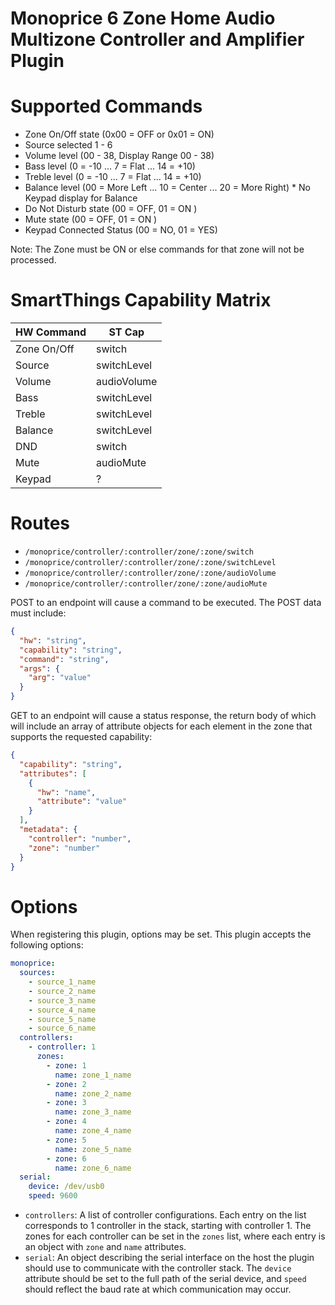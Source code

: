 # Monoprice 6 Zone Home Audio Multizone Controller and Amplifier Plugin

# Supported Commands

- Zone On/Off state (0x00 = OFF or 0x01 = ON)
- Source selected 1 - 6
- Volume level (00 - 38, Display Range 00 - 38)
- Bass level (0 = -10 ... 7 = Flat ... 14 = +10)
- Treble level (0 = -10 ... 7 = Flat ... 14 = +10)
- Balance level (00 = More Left ... 10 = Center ... 20 = More Right) \* No Keypad display for Balance
- Do Not Disturb state (00 = OFF, 01 = ON )
- Mute state (00 = OFF, 01 = ON )
- Keypad Connected Status (00 = NO, 01 = YES)

Note: The Zone must be ON or else commands for that zone will not be processed.

# SmartThings Capability Matrix

| HW Command  | ST Cap      |
| ----------- | ----------- |
| Zone On/Off | switch      |
| Source      | switchLevel |
| Volume      | audioVolume |
| Bass        | switchLevel |
| Treble      | switchLevel |
| Balance     | switchLevel |
| DND         | switch      |
| Mute        | audioMute   |
| Keypad      | ?           |

# Routes

- `/monoprice/controller/:controller/zone/:zone/switch`
- `/monoprice/controller/:controller/zone/:zone/switchLevel`
- `/monoprice/controller/:controller/zone/:zone/audioVolume`
- `/monoprice/controller/:controller/zone/:zone/audioMute`

POST to an endpoint will cause a command to be executed. The POST data must include:

```json
{
  "hw": "string",
  "capability": "string",
  "command": "string",
  "args": {
    "arg": "value"
  }
}
```

GET to an endpoint will cause a status response, the return body of which will include an array of attribute objects for each element in the zone that supports the requested capability:

```json
{
  "capability": "string",
  "attributes": [
    {
      "hw": "name",
      "attribute": "value"
    }
  ],
  "metadata": {
    "controller": "number",
    "zone": "number"
  }
}
```

# Options

When registering this plugin, options may be set. This plugin accepts the following options:

```yaml
monoprice:
  sources:
    - source_1_name
    - source_2_name
    - source_3_name
    - source_4_name
    - source_5_name
    - source_6_name
  controllers:
    - controller: 1
      zones:
        - zone: 1
          name: zone_1_name
        - zone: 2
          name: zone_2_name
        - zone: 3
          name: zone_3_name
        - zone: 4
          name: zone_4_name
        - zone: 5
          name: zone_5_name
        - zone: 6
          name: zone_6_name
  serial:
    device: /dev/usb0
    speed: 9600
```

- `controllers`: A list of controller configurations. Each entry on the list corresponds to 1 controller in the stack, starting with controller 1. The zones for each controller can be set in the `zones` list, where each entry is an object with `zone` and `name` attributes.
- `serial`: An object describing the serial interface on the host the plugin should use to communicate with the controller stack. The `device` attribute should be set to the full path of the serial device, and `speed` should reflect the baud rate at which communication may occur.
